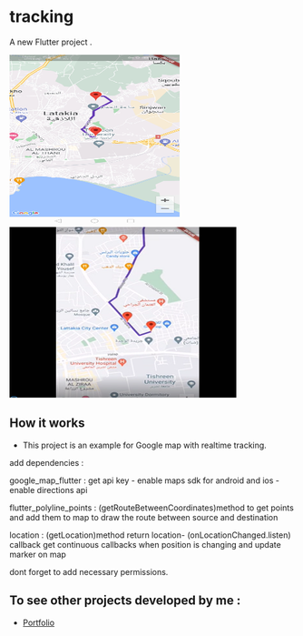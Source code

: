 # tracking

A new Flutter project .

<img src="images/screenshot1.png" width="300" height="300" /> <img src="images/screenshot2.png" width="400" height="300" />


## How it works

* This project is an example for Google map with realtime tracking.

add dependencies :

google_map_flutter :  get api key - enable maps sdk for android and ios - enable directions api

flutter_polyline_points : (getRouteBetweenCoordinates)method to get points and add them to map to draw the route between source and destination 

location : (getLocation)method return location- (onLocationChanged.listen) callback  get continuous callbacks when position is changing and update marker on map

dont forget to add necessary permissions.
 
## To see other projects developed by me :

- [Portfolio](https://nadeemze.github.io/Portfolio/)
